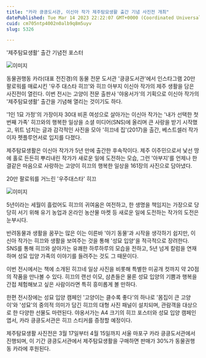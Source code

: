 ```yaml
---
title: "카라 킁킁도서관, 이신아 작가 제주탐묘생활 출간 기념 사진전 개최"
datePublished: Tue Mar 14 2023 22:22:07 GMT+0000 (Coordinated Universal Time)
cuid: cm705ntp4002n0alb9q8m5uyv
slug: 5326

---
```



'제주탐묘생활' 출간 기념전 포스터

![이미지](https://cdn.hashnode.com/res/hashnode/image/upload/v1739258592018/6d6631fd-9e74-41c8-bac1-2f54680d4279.jpeg)

동물권행동 카라(대표 전진경)의 동물 전문 도서관 '킁킁도서관'에서 인스타그램 20만 팔로워를 매료시킨 '우주 대스타 히끄'와 히끄 아부지 이신아 작가의 제주 생활을 담은 사진전이 열린다. 이번 전시는 고양이 전문 출판사 '야옹서가'의 기획으로 이신아 작가의 '제주탐묘생활' 출간을 기념해 열리는 것이기도 하다.

'1인 1묘 가정'의 가장이자 30대 비혼 여성으로 살아가는 이신아 작가는 '내가 선택한 첫 번째 가족' 히끄와의 행복한 일상을 소셜 미디어(SNS)에 올리며 큰 사랑을 받기 시작했고, 위트 넘치는 글과 감각적인 사진을 모아 '히끄네 집'(2017)을 출간, 베스트셀러 작가이자 펫플루언서로 입지를 다졌다.

제주탐묘생활은 이신아 작가가 5년 만에 출간한 후속작이다. 제주 이주민으로서 낯선 땅에 홀로 든든히 뿌리내린 작가가 새로운 일에 도전하는 모습, 그런 '아부지'를 언제나 한결같은 마음으로 사랑하는 고양이 히끄의 행복한 일상을 161장의 사진으로 담아냈다.

20만 팔로워를 거느린 '우주대스타' 히끄

![이미지](https://cdn.hashnode.com/res/hashnode/image/upload/v1739258594492/788a4b95-3d01-4682-b0f7-4cdd3535dc45.jpeg)

5년이라는 세월이 흘렀어도 히끄의 귀여움은 여전하고, 한 생명을 책임지는 가장으로 당당히 서기 위해 유기 농업과 온라인 농산물 마켓 등 새로운 일에 도전하는 작가의 도전은 눈부시다.

반려동물과 생활을 꿈꾸는 많은 이는 이른바 '아기 동물'과 시작을 생각하기 쉽지만, 이신아 작가는 히끄와 생활을 보여주는 것을 통해 '성묘 입양'을 적극적으로 장려한다. SNS를 통해 히끄와 살아가는 유쾌한 하루하루의 모습을 전하고, 5년 넘게 칼럼을 연재하며 성묘 입양 가족의 이야기를 들려주는 것도 그 때문이다.

이번 전시에서는 책에 소개된 히끄네 일상 사진을 비롯해 특별한 미공개 컷까지 약 20점의 작품을 만나볼 수 있다. 히끄의 랜선 이모, 삼촌들은 물론 성묘 입양의 기쁨과 행복을 간접 체험해보고 싶은 사람이라면 특히 흥미롭게 볼 만하다.

한편 전시장에는 성묘 입양 캠페인 '고양이는 클수록 좋다'의 하나로 '몸집이 큰 고양이'와 '성묘'의 중의적 의미가 담긴 히끄의 대형 사진 패널이 설치되며, 관람객을 대상으로 한 다양한 선물도 마련된다. 야옹서가는 A4 크기의 히끄 포스터와 성묘 입양 캠페인 엽서, 카라 킁킁도서관은 히끄 스티커를 증정할 예정이다.

제주탐묘생활 사진전은 3월 17일부터 4월 15일까지 서울 마포구 카라 킁킁도서관에서 진행되며, 이 기간 킁킁도서관에서 제주탐묘생활을 구매하면 판매가 30%가 동물권행동 카라에 후원된다.